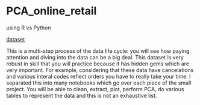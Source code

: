 # PCA_online_retail
using R vs Python


[dataset](http://archive.ics.uci.edu/ml/datasets/Online+Retail)

This is a multi-step process of the data life cycle: you will see how paying attention and diving into the data can be a big deal. This dataset is very robust in skill that you will practice because it has hidden gems which are very important. For example, considering that these data have cancelations and various interal codes reflect orders you have to really take your time. I separated this into many notebooks which go over each piece of the small project. You will be able to clean, extract, plot, perform PCA, do various tables to represent the data and this is not an exhaustive list.

